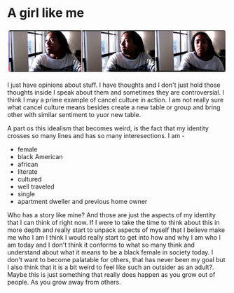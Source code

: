 # A girl like me
![alivia](images/Alivia-face.png)

I just have opinions about stuff. I have thoughts and I don't just hold those thoughts inside I speak about them and sometimes they are controversial. I think I may a prime example of 
cancel culture in action. I am not really sure what cancel culture means besides create a new table or group and bring other with similar sentiment to yuor new table. 

A part os this idealism that becomes weird, is the fact that my identity crosses so many lines and has so many interesections. 
I am -

- female
- black American
- african
- literate
- cultured
- well traveled
- single
- apartment dweller and previous home owner

Who has a story like mine? And those are just the aspects of my identity that I can think of right now. If I were to take the time to think about this in more depth and really
start to unpack aspects of myself that I believe make me who I am I think I would really start to get into how and why I am who I am today and I don't think it conforms to what so many
think and understand about what it means to be a black female in society today. I don't want to become palatable for others, that has never been my goal but I also think that
it is a bit weird to feel like such an outsider as an adult?. Maybe this is just something that really does happen as you grow out of people. As you grow away from others. 
